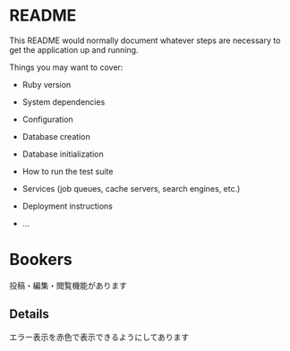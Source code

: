 # README

This README would normally document whatever steps are necessary to get the
application up and running.

Things you may want to cover:

* Ruby version

* System dependencies

* Configuration

* Database creation

* Database initialization

* How to run the test suite

* Services (job queues, cache servers, search engines, etc.)

* Deployment instructions

* ...

# Bookers

投稿・編集・閲覧機能があります

## Details

エラー表示を赤色で表示できるようにしてあります